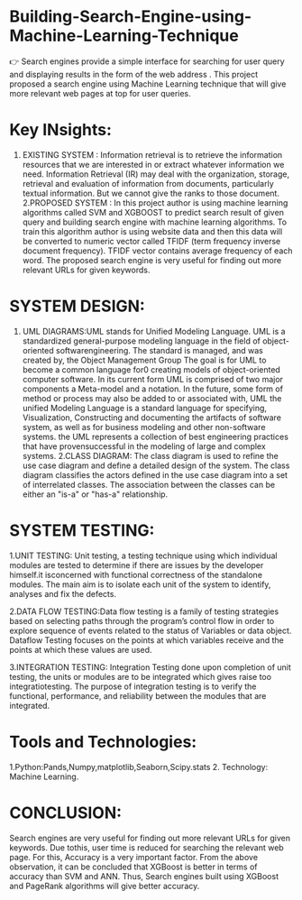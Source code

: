 # Building-Search-Engine-using-Machine-Learning-Technique
 👉  Search engines provide a simple interface for searching for user query and displaying results in  the form of the web address . This project proposed a search engine using Machine Learning  technique that will give more relevant web pages at top for user queries.
# Key INsights:
1. EXISTING SYSTEM : Information retrieval is to retrieve the information resources that we are interested in or extract whatever information we need. Information Retrieval (IR) may deal with the organization, storage, retrieval and evaluation of information from documents, particularly textual information. But we cannot give the ranks to those document.
2.PROPOSED SYSTEM : In this project author is using machine learning algorithms called SVM and XGBOOST to predict search result of given query and building search engine with machine learning algorithms. To train this algorithm author is using website data and then this data will be converted to numeric vector called TFIDF (term frequency inverse document frequency). TFIDF vector contains average frequency of each word. The proposed search engine is very useful for finding out more relevant URLs for given keywords.
 # SYSTEM DESIGN:
 1. UML DIAGRAMS:UML stands for Unified Modeling Language. UML is a standardized general-purpose modeling language in the field of object-oriented softwarengineering. The standard is managed, and was created by, the Object Management Group The goal is for UML to become a common language for0 creating models of object-oriented computer software. In its current form UML is comprised of two major components a Meta-model and a notation. In the future, some form of method or process may also be added to or associated with, UML the unified Modeling Language is a standard language for specifying, Visualization, Constructing and documenting the artifacts of 
software system, as well as for business modeling and other non-software systems. the UML represents a collection of best engineering practices that have provensuccessful in the modeling of large and complex systems.
2.CLASS DIAGRAM: The class diagram is used to refine the use case diagram and define a detailed design of the system. The class diagram classifies the actors defined in the use case diagram into a set of interrelated classes. The association between the classes can be either an "is-a" or "has-a" relationship.
# SYSTEM TESTING: 
1.UNIT TESTING: Unit testing, a testing technique using which   individual modules are tested to determine if there are issues by the developer himself.it isconcerned with functional correctness of the standalone modules. The main aim is to isolate each unit of the system to identify, analyses and fix the defects.

2.DATA FLOW TESTING:Data flow testing is a family of testing strategies based on selecting paths through the program’s control flow in order to explore sequence of events related to the status of Variables or data object. Dataflow Testing focuses on the points at which variables receive and the points at which these values are used. 

3.INTEGRATION TESTING: Integration Testing done upon completion of unit testing, the units or modules are to be integrated which gives raise too integratiotesting. The purpose of integration testing is to verify the functional, performance, and reliability between the modules that are integrated.
# Tools and Technologies:
1.Python:Pands,Numpy,matplotlib,Seaborn,Scipy.stats
2. Technology: Machine Learning.
# CONCLUSION: 
Search engines are very useful for finding out more relevant URLs for given keywords. Due tothis, user time is reduced for searching the relevant web page. For this, Accuracy is a very important factor. From the above observation, it can be concluded that XGBoost is better in terms of accuracy than SVM and ANN. Thus, Search engines built using XGBoost and PageRank algorithms will give better accuracy.
